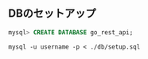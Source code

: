 ## DBのセットアップ

```sql
mysql> CREATE DATABASE go_rest_api;
```

```
mysql -u username -p < ./db/setup.sql
```
